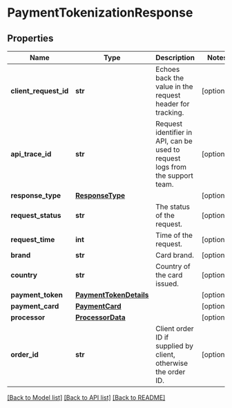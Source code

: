 # PaymentTokenizationResponse

## Properties
Name | Type | Description | Notes
------------ | ------------- | ------------- | -------------
**client_request_id** | **str** | Echoes back the value in the request header for tracking. | [optional] 
**api_trace_id** | **str** | Request identifier in API, can be used to request logs from the support team. | [optional] 
**response_type** | [**ResponseType**](ResponseType.md) |  | [optional] 
**request_status** | **str** | The status of the request. | [optional] 
**request_time** | **int** | Time of the request. | [optional] 
**brand** | **str** | Card brand. | [optional] 
**country** | **str** | Country of the card issued. | [optional] 
**payment_token** | [**PaymentTokenDetails**](PaymentTokenDetails.md) |  | [optional] 
**payment_card** | [**PaymentCard**](PaymentCard.md) |  | [optional] 
**processor** | [**ProcessorData**](ProcessorData.md) |  | [optional] 
**order_id** | **str** | Client order ID if supplied by client, otherwise the order ID. | [optional] 

[[Back to Model list]](../README.md#documentation-for-models) [[Back to API list]](../README.md#documentation-for-api-endpoints) [[Back to README]](../README.md)


